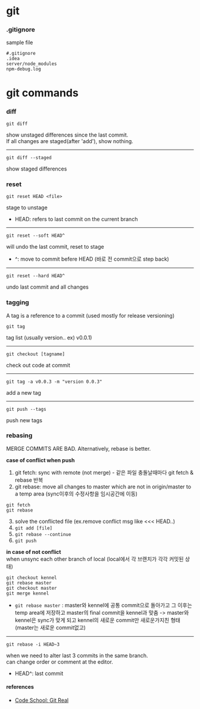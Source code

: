# git

### .gitignore 
sample file
```
#.gitignore
.idea
server/node_modules
npm-debug.log
```



# git commands  
### diff  

```
git diff
```
show unstaged differences since the last commit.  
If all changes are staged(after 'add'), show nothing.  

-------  
```
git diff --staged
```
show staged differences  

 
### reset
```
git reset HEAD <file>
```
stage to unstage
* HEAD: refers to last commit on the current branch

--- 
```
git reset --soft HEAD^
```
will undo the last commit, reset to stage  
* ^: move to commit befere HEAD (바로 전 commit으로 step back)

---
```
git reset --hard HEAD^
```
undo last commit and all changes

### tagging
A tag is a reference to a commit (used mostly for release versioning)
```
git tag
```
tag list (usually version.. ex) v0.0.1)  

---
```
git checkout [tagname]
```
check out code at commit 

---
```
git tag -a v0.0.3 -m "version 0.0.3"
```
add a new tag  

---
```
git push --tags
```
push new tags

### rebasing
MERGE COMMITS ARE BAD.
Alternatively, rebase is better.

**case of conflict when push**   
1. git fetch: sync with remote (not merge) - 같은 파일 충돌날때마다 git fetch & rebase 반복  
2. git rebase: move all changes to master which are not in origin/master to a temp area (sync이후의 수정사항을 임시공간에 이동)  
  ```
  git fetch
  git rebase
  ```
3. solve the conflicted file (ex.remove conflict msg like <<< HEAD..)  
4. ``` git add [file] ```  
5. ``` git rebase --continue ```  
6. ``` git push ```   

**in case of not conflict**  
when unsync each other branch of local (local에서 각 브랜치가 각각 커밋된 상태)
```
git checkout kennel
git rebase master
git checkout master
git merge kennel
```
* ``` git rebase master ``` : master와 kennel에 공통 commit으로 돌아가고 그 이후는 temp area에 저장하고 master의 final commit을 kennel과 맞춤 -> master와 kennel은 sync가 맞게 되고 kennel의 새로운 commit만 새로운가지친 형태(master는 새로운 commit없고)

------
```
git rebase -i HEAD~3
```
when we need to alter last 3 commits in the same branch.  
can change order or comment at the editor.  
* HEAD^: last commit

#### references
* [Code School: Git Real](https://www.codeschool.com/courses/git-real)








